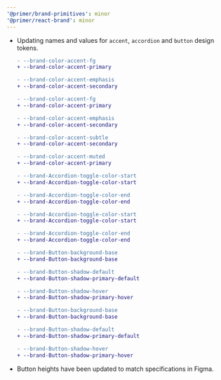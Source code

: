 ```yaml
---
'@primer/brand-primitives': minor
'@primer/react-brand': minor
---
```


- Updating names and values for `accent`, `accordion` and `button` design tokens.

  ```diff
  - --brand-color-accent-fg
  + --brand-color-accent-primary
  ```

  ```diff
  - --brand-color-accent-emphasis
  + --brand-color-accent-secondary
  ```

  ```diff
  - --brand-color-accent-fg
  + --brand-color-accent-primary
  ```

  ```diff
  - --brand-color-accent-emphasis
  + --brand-color-accent-secondary
  ```

  ```diff
  - --brand-color-accent-subtle
  + --brand-color-accent-secondary
  ```

  ```diff
  - --brand-color-accent-muted
  + --brand-color-accent-primary
  ```

  ```diff
  - --brand-Accordion-toggle-color-start
  + --brand-Accordion-toggle-color-start
  ```

  ```diff
  - --brand-Accordion-toggle-color-end
  + --brand-Accordion-toggle-color-end
  ```

  ```diff
  - --brand-Accordion-toggle-color-start
  + --brand-Accordion-toggle-color-start
  ```

  ```diff
  - --brand-Accordion-toggle-color-end
  + --brand-Accordion-toggle-color-end
  ```

  ```diff
  - --brand-Button-background-base
  + --brand-Button-background-base
  ```

  ```diff
  - --brand-Button-shadow-default
  + --brand-Button-shadow-primary-default
  ```

  ```diff
  - --brand-Button-shadow-hover
  + --brand-Button-shadow-primary-hover
  ```

  ```diff
  - --brand-Button-background-base
  + --brand-Button-background-base
  ```

  ```diff
  - --brand-Button-shadow-default
  + --brand-Button-shadow-primary-default
  ```

  ```diff
  - --brand-Button-shadow-hover
  + --brand-Button-shadow-primary-hover
  ```

- Button heights have been updated to match specifications in Figma.
